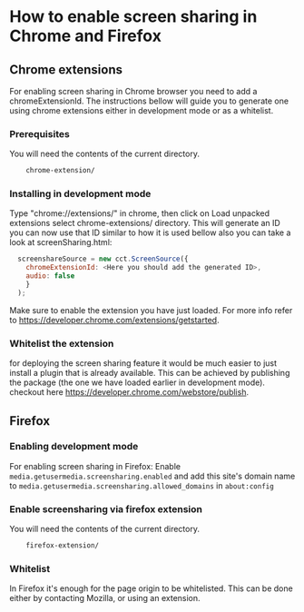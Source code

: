 # How to enable screen sharing in Chrome and Firefox

## Chrome extensions

For enabling screen sharing in Chrome browser you need to add a chromeExtensionId. The instructions bellow will guide you to generate one using chrome extensions either in development mode or as a whitelist.

### Prerequisites

You will need the contents of the current directory.

```bash
    chrome-extension/
```


### Installing in development mode

Type "chrome://extensions/" in chrome, then click on Load unpacked extensions select chrome-extensions/ directory. This will generate an ID you can now use that ID similar to how it is used bellow also you can take a look at screenSharing.html:

```javascript
  screenshareSource = new cct.ScreenSource({
    chromeExtensionId: <Here you should add the generated ID>,
    audio: false
    }
  );
```

Make sure to enable the extension you have just loaded. For more info refer to https://developer.chrome.com/extensions/getstarted.

### Whitelist the extension
for deploying the screen sharing feature it would be much easier to just install a plugin that is already available. This can be achieved by publishing the package (the one we have loaded earlier in development mode). checkout here https://developer.chrome.com/webstore/publish.


## Firefox

### Enabling development mode

For enabling screen sharing in Firefox:
Enable `media.getusermedia.screensharing.enabled` and add this site's domain name to `media.getusermedia.screensharing.allowed_domains` in `about:config`

### Enable screensharing via firefox extension

You will need the contents of the current directory.

```bash
    firefox-extension/
```

### Whitelist
In Firefox it's enough for the page origin to be whitelisted. This can be done either by contacting Mozilla, or using an extension.


